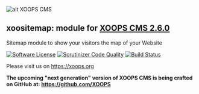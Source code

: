 ![alt XOOPS CMS](https://xoops.org/images/logoXoops4GithubRepository.png)
## xoositemap: module for [XOOPS CMS 2.6.0](https://github.com/XOOPS/XoopsCore)

Sitemap module to show your visitors the map of your Website

[![Software License](https://img.shields.io/badge/license-GPL-brightgreen.svg?style=flat)](LICENSE) 
[![Scrutinizer Code Quality](https://scrutinizer-ci.com/g/mambax7/xoositemap/badges/quality-score.png?b=master)](https://scrutinizer-ci.com/g/mambax7/xoositemap/?branch=master)
[![Build Status](https://scrutinizer-ci.com/g/mambax7/xoositemap/badges/build.png?b=master)](https://scrutinizer-ci.com/g/mambax7/xoositemap/build-status/master)

Please visit us on https://xoops.org

**The upcoming "next generation" version of XOOPS CMS is being crafted on GitHub at: https://github.com/XOOPS**
